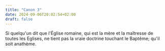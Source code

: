 ```yaml
---
title: "Canon 3"
date: 2024-09-06T20:02:54+02:00
draft: false
---
```



Si quelqu'un dit que l'Église romaine, qui est la mère et la maîtresse de toutes les Eglises, ne tient pas la vraie doctrine touchant le Baptême; qu'il soit anathème.
